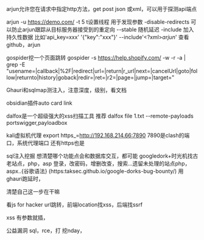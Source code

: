 arjun允许您在请求中指定http方法，get post json 或xml，可以用于探测api端点

arjun -u https://demo.com/ -t 5
t设置线程     用于发现参数
-disable-redirects 可以防止arjun跟踪从目标服务器接受到的重定向
--stable  随机延迟
-include 加入持久性数据  比如'api_key=xxx'
'{"key":"xxx"}'      --include'<?xml><root>$arjun$</root>'
查看github，arjun

gospider挖一个页面跳转
gospider -s https://help.shopify.com/ -w -r -a | grep -E "usename=|callback|%2F|redirect|url=|return|r_url|next=|cancelUrl|goto|follow|returnto|history|goback|redir=|ret=|r2=|page=|jump=|target="

Ghauri和sqlmap测注入，注意深度，级别，看文档

obsidian插件auto card link

dalfox是一个超级强大的xss扫描工具
推荐
dalfox file 1.txt --remote-payloads portswigger,payloadbox

kali虚拟机代理
export https_=http://192.168.214.66:7890
7890是clash的端口，系统代理端口
还有https也是

sql注入挖掘
想清楚哪个功能点会和数据库交互，都可能
googledork+时光机找古老站点，php，asp
登录，改密码，增删改查，搜索...遗留未处理的站点php，aspx..{谷歌语法}   (https:taksec.github.io/google-dorks-bug-bounty/)
用ghauri跑延时，

清楚自己这一步在干嘛

看js for hacker
url跳转，前端location找xss，后端找ssrf

xss
有参数就插，

公益漏洞
sql，rce，打
挖nday，


